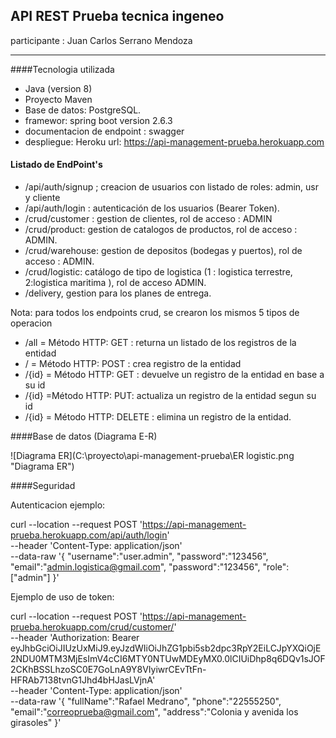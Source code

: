 ## API REST Prueba tecnica ingeneo <br>
participante : Juan Carlos Serrano Mendoza

------------

####Tecnologia utilizada

* Java (version 8)
* Proyecto Maven
* Base de datos: PostgreSQL.
* framewor: spring boot version 2.6.3
* documentacion de endpoint : swagger
* despliegue: Heroku url: https://api-management-prueba.herokuapp.com

#### Listado de EndPoint's
* /api/auth/signup ; creacion de usuarios con listado de roles: admin, usr y cliente
* /api/auth/login : autenticación de los usuarios (Bearer Token).
* /crud/customer : gestion de clientes, rol de acceso : ADMIN
* /crud/product: gestion de catalogos de productos, rol de acceso : ADMIN.
* /crud/warehouse: gestion de depositos (bodegas y puertos), rol de acceso : ADMIN.
* /crud/logistic: catálogo de tipo de logistica (1 : logistica terrestre, 2:logistica maritima ), rol de acceso ADMIN.
* /delivery, gestion para los planes de entrega.

Nota: para todos los endpoints crud, se crearon los mismos 5 tipos de operacion

* /all = Método HTTP: GET : returna un listado de los registros de la entidad
* / = Método HTTP: POST : crea registro de la entidad
* /{id} = Método HTTP: GET : devuelve un registro de la entidad en base a su id
* /{id} =Método HTTP: PUT: actualiza un registro de la entidad segun su id
* /{id} = Método HTTP: DELETE : elimina un registro de la entidad.


####Base de datos (Diagrama E-R)

![Diagrama ER](C:\proyecto\api-management-prueba\ER logistic.png "Diagrama ER")

####Seguridad <br>

Autenticacion ejemplo:

curl --location --request POST 'https://api-management-prueba.herokuapp.com/api/auth/login' \
--header 'Content-Type: application/json' \
--data-raw '{
"username":"user.admin",
"password":"123456",
"email":"admin.logistica@gmail.com",
"password":"123456",
"role":["admin"]
}'

Ejemplo de uso de token:

curl --location --request POST 'https://api-management-prueba.herokuapp.com/crud/customer/' \
--header 'Authorization: Bearer eyJhbGciOiJIUzUxMiJ9.eyJzdWIiOiJhZG1pbi5sb2dpc3RpY2EiLCJpYXQiOjE2NDU0MTM3MjEsImV4cCI6MTY0NTUwMDEyMX0.0lCIUiDhp8q6DQv1sJOF2CKhBSSLhzoSC0E7GoLnA9Y8VIyiwrCEvTtFn-HFRAb7138tvnG1Jhd4bHJasLVjnA' \
--header 'Content-Type: application/json' \
--data-raw '{
"fullName":"Rafael Medrano",
"phone":"22555250",
"email":"correoprueba@gmail.com",
"address":"Colonia y avenida los girasoles"
}'



